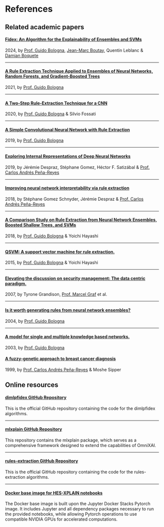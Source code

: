 # References

## Related academic papers

#### [Fidex: An Algorithm for the Explainability of Ensembles and SVMs](https://www.researchgate.net/publication/381032261_Fidex_An_Algorithm_for_the_Explainability_of_Ensembles_and_SVMs)
2024, by [Prof. Guido Bologna](../team.md#prof-guido-bologna), [Jean-Marc Boutay](../team.md#jean-marc-boutay), Quentin Leblanc & [Damian Boquete](../team.md#damian-boquete-costa)

---

#### [A Rule Extraction Technique Applied to Ensembles of Neural Networks, Random Forests, and Gradient-Boosted Trees](https://www.mdpi.com/1999-4893/14/12/339#)
2021, by [Prof. Guido Bologna](../team.md#prof-guido-bologna)

---

#### [A Two-Step Rule-Extraction Technique for a CNN](https://www.mdpi.com/2079-9292/9/6/990)
2020, by [Prof. Guido Bologna](../team.md#prof-guido-bologna) & Silvio Fossati

---

#### [A Simple Convolutional Neural Network with Rule Extraction](https://www.mdpi.com/2076-3417/9/12/2411)
2019, by [Prof. Guido Bologna](../team.md#prof-guido-bologna)

---

#### [Exploring Internal Representations of Deep Neural Networks](https://www.researchgate.net/publication/333462920_Exploring_Internal_Representations_of_Deep_Neural_Networks)
2019, by Jérémie Despraz, Stéphane Gomez, Héctor F. Satizábal & [Prof. Carlos Andrés Peña-Reyes](../team.md#prof-carlos-andres-pena-reyes)

---

#### [Improving neural network interpretability via rule extraction](https://arodes.hes-so.ch/record/4647?v=pdf)
2018, by Stéphane Gomez Schnyder, Jérémie Despraz & [Prof. Carlos Andrés Peña-Reyes](../team.md#prof-carlos-andres-pena-reyes)

---

#### [A Comparison Study on Rule Extraction from Neural Network Ensembles, Boosted Shallow Trees, and SVMs](https://sciprofiles.com/publication/view/e596484190b35490bf7c3b83f53ba58d)
2018, by [Prof. Guido Bologna](../team.md#prof-guido-bologna) & Yoichi Hayashi

---

#### [QSVM: A support vector machine for rule extraction.](https://www.researchgate.net/publication/277744299_QSVM_A_Support_Vector_Machine_for_Rule_Extraction)
2015, by [Prof. Guido Bologna](../team.md#prof-guido-bologna) & Yoichi Hayashi

---

#### [Elevating the discussion on security management: The data centric paradigm.](https://www.researchgate.net/publication/4257215_Elevating_the_Discussion_on_Security_Management_The_Data_Centric_Paradigm)
2007, by Tyrone Grandison, [Prof. Marcel Graf](../team.md#prof-marcel-graf) et al.

---

#### [Is it worth generating rules from neural network ensembles?](https://www.researchgate.net/publication/223950938_Is_it_worth_generating_rules_from_neural_network_ensembles)
2004, by [Prof. Guido Bologna](../team.md#prof-guido-bologna)

---

#### [A model for single and multiple knowledge based networks.](https://www.researchgate.net/publication/10634174_A_model_for_single_and_multiple_knowledge_based_networks)
2003, by [Prof. Guido Bologna](../team.md#prof-guido-bologna)

#### [A fuzzy-genetic approach to breast cancer diagnosis](https://www.sciencedirect.com/science/article/pii/S0933365799000196)
1999, by [Prof. Carlos Andrés Peña-Reyes](../team.md#prof-carlos-andres-pena-reyes) & Moshe Sipper


## Online resources

#### [dimlpfidex GitHub Repository](https://github.com/HES-XPLAIN/dimlpfidex)

This is the official GitHub repository containing the code for the dimlpfidex algorithms.

---

#### [mlxplain GitHub Repository](https://github.com/HES-XPLAIN/mlxplain)

This repository contains the mlxplain package, which serves as a comprehensive framework designed to extend the capabilities of OmniXAI.

---

#### [rules-extraction GitHub Repository](https://github.com/HES-XPLAIN/rules-extraction)

This is the official GitHub repository containing the code for the rules-extraction algorithms.

---

#### [Docker base image for HES-XPLAIN notebooks](https://github.com/HES-XPLAIN/docker-notebook-base)

The Docker base image is built upon the Jupyter Docker Stacks Pytorch image. It includes Jupyter and all dependency packages necessary to run the provided notebooks, while allowing Pytorch operations to use compatible NVIDIA GPUs for accelerated computations.
